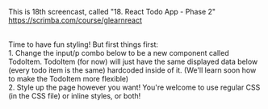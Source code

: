 This is 18th screencast, called "18. React Todo App - Phase 2"<br />
https://scrimba.com/course/glearnreact

<br />
Time to have fun styling! But first things first: <br />
1. Change the input/p combo below to be a new component called TodoItem. TodoItem (for now) will just have the same displayed data below (every todo item is the same) hardcoded inside of it. (We'll learn soon how to make the TodoItem more flexible)<br />
2. Style up the page however you want! You're welcome to use regular CSS (in the CSS file) or inline styles, or both!
